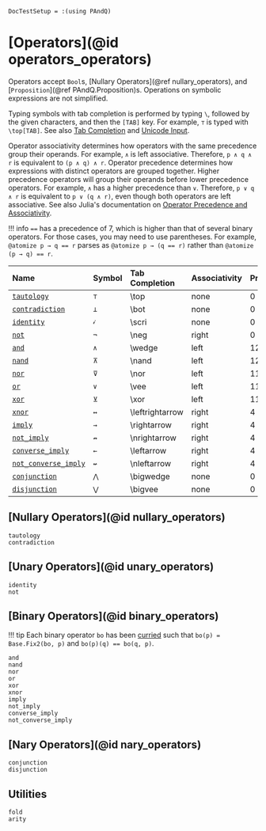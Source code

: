 
```@meta
DocTestSetup = :(using PAndQ)
```

# [Operators](@id operators_operators)

Operators accept `Bool`s, [Nullary Operators](@ref nullary_operators), and [`Proposition`](@ref PAndQ.Proposition)s. Operations on symbolic expressions are not simplified.

Typing symbols with tab completion is performed by typing `\`, followed by the given characters, and then the `[TAB]` key. For example, `⊤` is typed with `\top[TAB]`. See also [Tab Completion](https://docs.julialang.org/en/v1/stdlib/REPL/#Tab-completion) and [Unicode Input](https://docs.julialang.org/en/v1/manual/unicode-input/).

Operator associativity determines how operators with the same precedence group their operands. For example, `∧` is left associative. Therefore, `p ∧ q ∧ r` is equivalent to `(p ∧ q) ∧ r`. Operator precedence determines how expressions with distinct operators are grouped together. Higher precedence operators will group their operands before lower precedence operators. For example, `∧` has a higher precedence than `∨`. Therefore, `p ∨ q ∧ r` is equivalent to `p ∨ (q ∧ r)`, even though both operators are left associative. See also Julia's documentation on [Operator Precedence and Associativity](https://docs.julialang.org/en/v1/manual/mathematical-operations/#Operator-Precedence-and-Associativity).

!!! info
    `==` has a precedence of 7, which is higher than that of several binary operators. For those cases, you may need to use parentheses. For example, `@atomize p → q == r` parses as `@atomize p → (q == r)` rather than `@atomize (p → q) == r`.

| Name                         | Symbol | Tab Completion   | Associativity | Precedence |
|:-----------------------------|:-------|:-----------------|:--------------|:-----------|
| [`tautology`](@ref)          | `⊤`    | \\top            | none          | 0          |
| [`contradiction`](@ref)      | `⊥`    | \\bot            | none          | 0          |
| [`identity`](@ref)           | `𝒾`    | \\scri           | none          | 0          |
| [`not`](@ref)                | `¬`    | \\neg            | right         | 0          |
| [`and`](@ref)                | `∧`    | \\wedge          | left          | 12         |
| [`nand`](@ref)               | `⊼`    | \\nand           | left          | 12         |
| [`nor`](@ref)                | `⊽`    | \\nor            | left          | 11         |
| [`or`](@ref)                 | `∨`    | \\vee            | left          | 11         |
| [`xor`](@ref)                | `⊻`    | \\xor            | left          | 11         |
| [`xnor`](@ref)               | `↔`    | \\leftrightarrow | right         | 4          |
| [`imply`](@ref)              | `→`    | \\rightarrow     | right         | 4          |
| [`not_imply`](@ref)          | `↛`    | \\nrightarrow    | right         | 4          |
| [`converse_imply`](@ref)     | `←`    | \\leftarrow      | right         | 4          |
| [`not_converse_imply`](@ref) | `↚`    | \\nleftarrow     | right         | 4          |
| [`conjunction`](@ref)        | `⋀`    | \\bigwedge       | none         | 0          |
| [`disjunction`](@ref)        | `⋁`    | \\bigvee         | none         | 0          |

## [Nullary Operators](@id nullary_operators)

```@docs
tautology
contradiction
```

## [Unary Operators](@id unary_operators)

```@docs
identity
not
```

## [Binary Operators](@id binary_operators)

!!! tip
    Each binary operator `bo` has been [curried](https://en.wikipedia.org/wiki/Currying)
    such that `bo(p) = Base.Fix2(bo, p)` and `bo(p)(q) == bo(q, p)`.

```@docs
and
nand
nor
or
xor
xnor
imply
not_imply
converse_imply
not_converse_imply
```

## [Nary Operators](@id nary_operators)

```@docs
conjunction
disjunction
```

## Utilities

```@docs
fold
arity
```